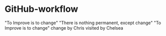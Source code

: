 # GitHub-workflow
"To Improve is to change"
"There is nothing permanent, except change"
"To Improve is to change"
change by Chris
visited by Chelsea